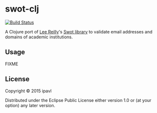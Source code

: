 # swot-clj
[![Build Status](https://travis-ci.org/ipavl/swot-clj.svg?branch=master)](https://travis-ci.org/ipavl/swot-clj)

A Clojure port of [Lee Reilly](https://github.com/leereilly)'s [Swot library](https://github.com/leereilly/swot)
to validate email addresses and domains of academic institutions.

## Usage

FIXME

## License

Copyright © 2015 ipavl

Distributed under the Eclipse Public License either version 1.0 or (at
your option) any later version.
